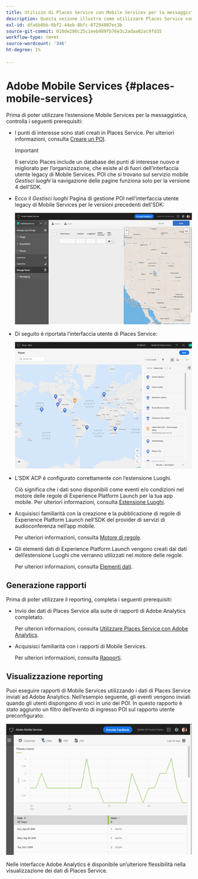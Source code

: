 ```yaml
---
title: Utilizzo di Places Service con Mobile Services per la messaggistica
description: Questa sezione illustra come utilizzare Places Service con Mobile Services per la messaggistica.
exl-id: dfa6b8bb-6bf2-44eb-8bfc-87294807ec3b
source-git-commit: 010de286c25c1eeb989fb76e3c2adaa82ac9fd35
workflow-type: tm+mt
source-wordcount: '346'
ht-degree: 1%

---
```


# Adobe Mobile Services {#places-mobile-services}

Prima di poter utilizzare l’estensione Mobile Services per la messaggistica, controlla i seguenti prerequisiti:

* I punti di interesse sono stati creati in Places Service. Per ulteriori informazioni, consulta [Creare un POI](/help/poi-mgmt-ui/create-a-poi-ui.md).

   >[!IMPORTANT]
   >
   >Il servizio Places include un database dei punti di interesse nuovo e migliorato per l’organizzazione, che esiste al di fuori dell’interfaccia utente legacy di Mobile Services. POI che si trovano sul servizio mobile *Gestisci luoghi* la navigazione delle pagine funziona solo per la versione 4 dell’SDK.

* Ecco il *Gestisci luoghi* Pagina di gestione POI nell&#39;interfaccia utente legacy di Mobile Services per le versioni precedenti dell&#39;SDK:

   ![Interfaccia precedente](/help/assets/legacy-location-v4-ui.png)

* Di seguito è riportata l’interfaccia utente di Places Service:

   ![Interfaccia utente di gestione POI di Places Service](/help/assets/places-ui.png)

* L’SDK ACP è configurato correttamente con l’estensione Luoghi.

   Ciò significa che i dati sono disponibili come eventi e/o condizioni nel motore delle regole di Experience Platform Launch per la tua app mobile. Per ulteriori informazioni, consulta [Estensione Luoghi](/help/places-ext-aep-sdks/places-extension/places-extension.md).

* Acquisisci familiarità con la creazione e la pubblicazione di regole di Experience Platform Launch nell’SDK del provider di servizi di audioconferenza nell’app mobile.

   Per ulteriori informazioni, consulta [Motore di regole](https://aep-sdks.gitbook.io/docs/using-mobile-extensions/mobile-core/rules-engine).

* Gli elementi dati di Experience Platform Launch vengono creati dai dati dell’estensione Luoghi che verranno utilizzati nel motore delle regole.

   Per ulteriori informazioni, consulta [Elementi dati](https://aep-sdks.gitbook.io/docs/using-mobile-extensions/mobile-core/rules-engine#data-elements).

## Generazione rapporti

Prima di poter utilizzare il reporting, completa i seguenti prerequisiti:

* Invio dei dati di Places Service alla suite di rapporti di Adobe Analytics completato.

   Per ulteriori informazioni, consulta [Utilizzare Places Service con Adobe Analytics](/help/use-places-with-other-solutions/places-adobe-analytics/use-places-adobe-analytics.md).

* Acquisisci familiarità con i rapporti di Mobile Services.

   Per ulteriori informazioni, consulta [Rapporti](https://docs.adobe.com/content/help/en/mobile-services/using/reports-ug/usage.html).

## Visualizzazione reporting

Puoi eseguire rapporti di Mobile Services utilizzando i dati di Places Service inviati ad Adobe Analytics. Nell’esempio seguente, gli eventi vengono inviati quando gli utenti dispongono di voci in uno dei POI. In questo rapporto è stato aggiunto un filtro dell’evento di ingresso POI sul rapporto utente preconfigurato:

![Visualizzazione dei rapporti](/help/assets/report-visualize.png)

Nelle interfacce Adobe Analytics è disponibile un’ulteriore flessibilità nella visualizzazione dei dati di Places Service.

